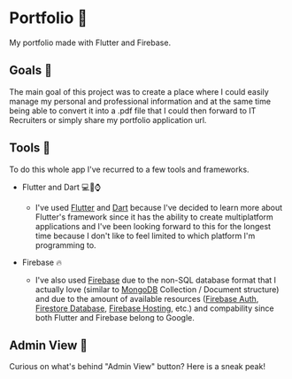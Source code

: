 # Portfolio :page_with_curl:

My portfolio made with Flutter and Firebase.

## Goals :dart:

The main goal of this project was to create a place where I could easily manage my personal and professional information and at the same time being able to convert it into a .pdf file that I could then forward to IT Recruiters or simply share my portfolio application url.

## Tools :wrench:

To do this whole app I've recurred to a few tools and frameworks.

* Flutter and Dart :computer::iphone::watch:
  * I've used [Flutter](https://flutter.dev/) and [Dart](https://dart.dev/) because I've decided to learn more about Flutter's framework since it has the ability  to create multiplatform applications and I've been looking forward to this for the longest time because I don't like to feel limited to which platform I'm programming to.

* Firebase :fire:
  * I've also used [Firebase](https://firebase.google.com/) due to the non-SQL database format that I actually love (similar to [MongoDB](https://www.mongodb.com/) Collection / Document structure) and due to the amount of available resources ([Firebase Auth](https://firebase.google.com/products/auth), [Firestore Database](https://firebase.google.com/products/firestore), [Firebase Hosting](https://firebase.google.com/products/hosting), etc.) and compability since both Flutter and Firebase belong to Google.

## Admin View :closed_lock_with_key:

Curious on what's behind "Admin View" button? Here is a sneak peak!

